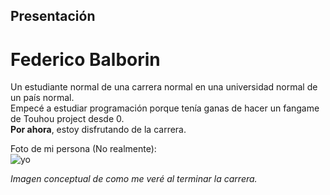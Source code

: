 ## Presentación
# Federico Balborin

Un estudiante normal de una carrera normal en una universidad normal de un país normal.
<br>Empecé a estudiar programación porque tenía ganas de hacer un fangame de Touhou project desde 0.
<br>**Por ahora**, estoy disfrutando de la carrera.

Foto de mi persona (No realmente):<br>
![yo](https://static.tvtropes.org/pmwiki/pub/images/Steven_Seagal_00231_8426.jpg)

*Imagen conceptual de como me veré al terminar la carrera.*
